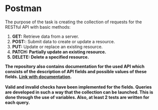 # Postman
The purpose of the task is creating the collection of requests for the RESTful API with basic methods: 
1) <b>GET:</b> Retrieve data from a server.
2) <b>POST:</b>: Submit data to create or update a resource.
3) <b>PUT:</b> Update or replace an existing resource.
4) <b>PATCH:<b> Partially update an existing resource.
5) <b>DELETE:</b> Delete a specified resource.

The repository also contains documentation for the used API which consists of the description of API fields and possible values of these fields. 
[Link with documentation](https://github.com/spoy-ler/Postman/blob/main/documentation.pdf).
<br><br>
Valid and invalid checks have been implemented for the fields. Queries are developed in such a way that the collection can be launched. This is done through the use of variables. Also, at least 2 tests are written for each query.
